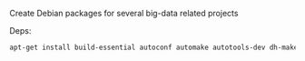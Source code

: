 Create Debian packages for several big-data related projects

Deps:

```bash
apt-get install build-essential autoconf automake autotools-dev dh-make debhelper devscripts fakeroot xutils lintian pbuilder
```